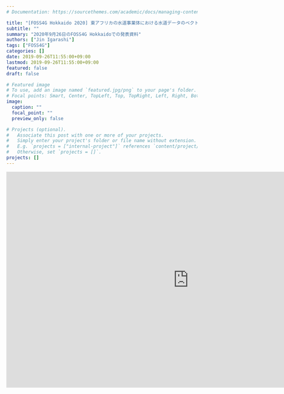 ```yaml
---
# Documentation: https://sourcethemes.com/academic/docs/managing-content/

title: "[FOSS4G Hokkaido 2020] 東アフリカの水道事業体における水道データのベクトルタイル運用の試み"
subtitle: ""
summary: "2020年9月26日のFOSS4G Hokkaidoでの発表資料"
authors: ["Jin Igarashi"]
tags: ["FOSS4G"]
categories: []
date: 2019-09-26T11:55:00+09:00
lastmod: 2019-09-26T11:55:00+09:00
featured: false
draft: false

# Featured image
# To use, add an image named `featured.jpg/png` to your page's folder.
# Focal points: Smart, Center, TopLeft, Top, TopRight, Left, Right, BottomLeft, Bottom, BottomRight.
image:
  caption: ""
  focal_point: ""
  preview_only: false

# Projects (optional).
#   Associate this post with one or more of your projects.
#   Simply enter your project's folder or file name without extension.
#   E.g. `projects = ["internal-project"]` references `content/project/deep-learning/index.md`.
#   Otherwise, set `projects = []`.
projects: []
---
```


<iframe src="https://docs.google.com/presentation/d/e/2PACX-1vQRyhbW_jbsu7B0Xuta61O5jWLUAbMqbiakdIFflXJlFFkUSxnelSaMixwTW2SADlrcS2k6hrYQdW8G/embed?start=false&loop=false&delayms=3000" frameborder="0" width="960" height="569" allowfullscreen="true" mozallowfullscreen="true" webkitallowfullscreen="true"></iframe>
